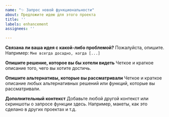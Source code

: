 ```yaml
---
name: "✨ Запрос новой функциональности"
about: Предложите идею для этого проекта
title: ''
labels: enhancement
assignees: ''

---
```


**Связана ли ваша идея с какой-либо проблемой?**
Пожалуйста, опишите. Например: `Мне всегда досадно, когда [...]`

**Опишите решение, которое вы бы хотели видеть**
Четкое и краткое описание того, чего вы хотите достичь.

**Опишите альтернативы, которые вы рассматривали**
Четкое и краткое описание любых альтернативных решений или функций, которые вы рассматривали.

**Дополнительный контекст**
Добавьте любой другой контекст или скриншоты о запросе функции здесь. Например, макеты, как это сделано в других проектах и т.д.
